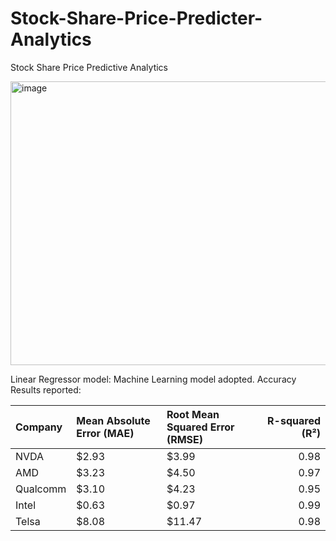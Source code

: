 # Stock-Share-Price-Predicter-Analytics
Stock Share Price Predictive Analytics

<img width="937" height="454" alt="image" src="https://github.com/user-attachments/assets/aeabb195-c15c-4a60-a8ca-e5e78efef710" />



Linear Regressor model: Machine Learning model adopted.
Accuracy Results reported:


| Company   | Mean Absolute Error (MAE)   | Root Mean Squared Error (RMSE)   |   R-squared (R²) |
|:----------|:----------------------------|:---------------------------------|-----------------:|
| NVDA      | $2.93                       | $3.99                            |             0.98 |
| AMD       | $3.23                       | $4.50                            |             0.97 |
| Qualcomm  | $3.10                       | $4.23                            |             0.95 |
| Intel     | $0.63                       | $0.97                            |             0.99 |
| Telsa     | $8.08                       | $11.47                           |             0.98 |
































